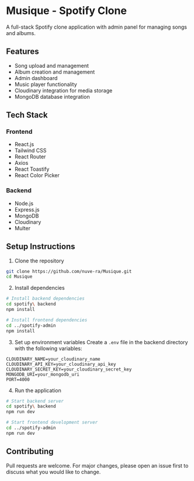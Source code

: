 # Musique - Spotify Clone

A full-stack Spotify clone application with admin panel for managing songs and albums.

## Features

- Song upload and management
- Album creation and management
- Admin dashboard
- Music player functionality
- Cloudinary integration for media storage
- MongoDB database integration

## Tech Stack

### Frontend
- React.js
- Tailwind CSS
- React Router
- Axios
- React Toastify
- React Color Picker

### Backend
- Node.js
- Express.js
- MongoDB
- Cloudinary
- Multer

## Setup Instructions

1. Clone the repository
```bash
git clone https://github.com/nuve-ra/Musique.git
cd Musique
```

2. Install dependencies
```bash
# Install backend dependencies
cd spotify\ backend
npm install

# Install frontend dependencies
cd ../spotify-admin
npm install
```

3. Set up environment variables
Create a `.env` file in the backend directory with the following variables:
```env
CLOUDINARY_NAME=your_cloudinary_name
CLOUDINARY_API_KEY=your_cloudinary_api_key
CLOUDINARY_SECRET_KEY=your_cloudinary_secret_key
MONGODB_URI=your_mongodb_uri
PORT=4000
```

4. Run the application
```bash
# Start backend server
cd spotify\ backend
npm run dev

# Start frontend development server
cd ../spotify-admin
npm run dev
```

## Contributing
Pull requests are welcome. For major changes, please open an issue first to discuss what you would like to change.
